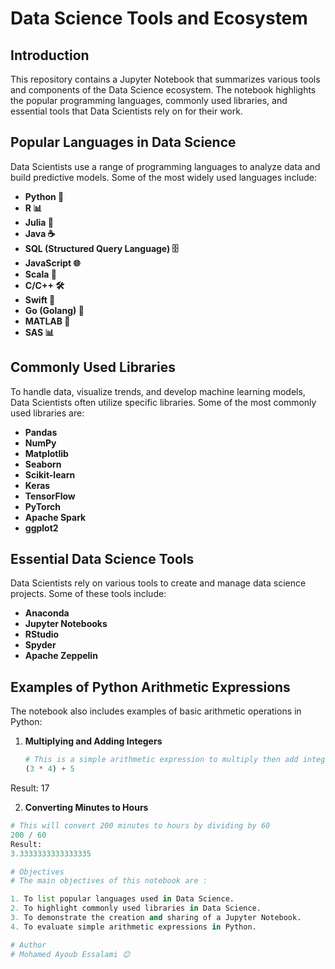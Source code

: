 # Data Science Tools and Ecosystem

## Introduction

This repository contains a Jupyter Notebook that summarizes various tools and components of the Data Science ecosystem. The notebook highlights the popular programming languages, commonly used libraries, and essential tools that Data Scientists rely on for their work.

## Popular Languages in Data Science

Data Scientists use a range of programming languages to analyze data and build predictive models. Some of the most widely used languages include:

- **Python 🐍**
- **R 📊**
- **Julia 🚀**
- **Java ☕**
- **SQL (Structured Query Language) 🗄️**
- **JavaScript 🌐**
- **Scala 🚀**
- **C/C++ 🛠️**
- **Swift 🍎**
- **Go (Golang) 🚅**
- **MATLAB 🔢**
- **SAS 📊**

## Commonly Used Libraries

To handle data, visualize trends, and develop machine learning models, Data Scientists often utilize specific libraries. Some of the most commonly used libraries are:

- **Pandas**
- **NumPy**
- **Matplotlib**
- **Seaborn**
- **Scikit-learn**
- **Keras**
- **TensorFlow**
- **PyTorch**
- **Apache Spark**
- **ggplot2**

## Essential Data Science Tools

Data Scientists rely on various tools to create and manage data science projects. Some of these tools include:

- **Anaconda**
- **Jupyter Notebooks**
- **RStudio**
- **Spyder**
- **Apache Zeppelin**

## Examples of Python Arithmetic Expressions

The notebook also includes examples of basic arithmetic operations in Python:

1. **Multiplying and Adding Integers**
   ```python
   # This is a simple arithmetic expression to multiply then add integers
   (3 * 4) + 5
Result:
17

2. **Converting Minutes to Hours**
```python
# This will convert 200 minutes to hours by dividing by 60
200 / 60
Result:
3.3333333333333335

# Objectives
# The main objectives of this notebook are :

1. To list popular languages used in Data Science.
2. To highlight commonly used libraries in Data Science.
3. To demonstrate the creation and sharing of a Jupyter Notebook.
4. To evaluate simple arithmetic expressions in Python.

# Author
# Mohamed Ayoub Essalami 😊
